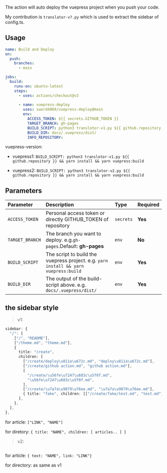 The action will auto deploy the vuepress project when you push your code. 

My contribution is `translator-v?.py` which is used to extract the sidebar of config.ts.

## Usage
```yml
name: Build and Deploy
on: 
  push:
    branches:
      - main

jobs:
  build:
    runs-on: ubuntu-latest
    steps:
      - uses: actions/checkout@v3
      
      - name: vuepress-deploy
        uses: sword4869/vuepress-deploy@main
        env:
          ACCESS_TOKEN: ${{ secrets.GITHUB_TOKEN }}
          TARGET_BRANCH: gh-pages
          BUILD_SCRIPT: python3 translotor-v1.py ${{ github.repository }} && yarn install && yarn vuepress:build
          BUILD_DIR: docs/.vuepress/dist/
          INFO_REPOSITORY: 
```

vuepress-version:
          
- vuepress1: `BUILD_SCRIPT: python3 translotor-v1.py ${{ github.repository }} && yarn install && yarn vuepress:build`

- vuepress2: `BUILD_SCRIPT: python3 translotor-v2.py ${{ github.repository }} && yarn install && yarn vuepress:build`

## Parameters

|  Parameter |  Description | Type | Required
| :------------ | :------------ |:------------ |:------------ |
| `ACCESS_TOKEN` | Personal access token or directly GITHUB_TOKEN of repository| `secrets`  |  **Yes** |
| `TARGET_BRANCH` | The branch you want to deploy. e.g.`gh-pages`.Default: **gh-pages** | `env` | **No** |
| `BUILD_SCRIPT` | The script to build the vuepress project. e.g. `yarn install && yarn vuepress:build` | `env` | **Yes** |
| `BUILD_DIR` | The output of the build-script above. e.g. `docs/.vuepress/dist/` | `env` | **Yes** |

## the sidebar style

> v1: 

```ts
sidebar: {
  "/": [
    ["/", "README"],
    ["/theme.md", "theme.md"],
    {
      title: "create",
      children: [
        ["/create/deploy\u811a\u672c.md", "deploy\u811a\u672c.md"],
        ["/create/github action.md", "github action.md"],
        [
          "/create/\u56fe\u7247\u683c\u5f0f.md",
          "\u56fe\u7247\u683c\u5f0f.md",
        ],
        ["/create/\u7a7a\u9879\u76ee.md", "\u7a7a\u9879\u76ee.md"],
        { title: "fake", children: [["/create/fake/test.md", "test.md"]] },
      ],
    },
  ],
},
```
for article: `["LINK", "NAME"]`

for diretory: `{ title: "NAME", children: [ articles.. ] }`

> v2:

```ts

```

for article: `{ text: "NAME", link: "LINK"}`

for directory: as same as v1